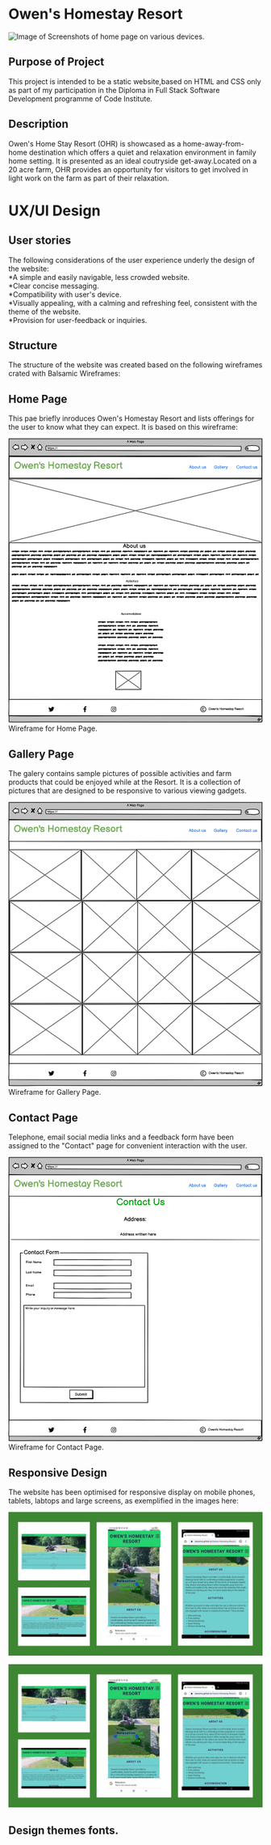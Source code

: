 
# Owen's Homestay Resort #

<p><img src="assets/Images/Screenshots/screenshots.png" alt="Image of Screenshots of home page on various devices."></p>   

## Purpose of Project ##

This project is intended to be a static website,based on HTML and CSS only as part of my participation in the Diploma in Full Stack Software Development programme of Code Institute.

## Description ##

Owen's Home Stay Resort (OHR) is showcased as a home-away-from-home destination which offers a quiet and relaxation environment in family home setting. It is presented as an ideal coutryside get-away.Located on a 20 acre farm, OHR provides an opportunity for visitors to get involved in light work on the farm as part of their relaxation.  

# UX/UI Design #

## User stories ##

The following considerations of the user experience underly the design of the website:  
*A simple and easily navigable, less crowded website.  
*Clear concise messaging.  
*Compatibility with user's device.  
*Visually appealing, with a calming and refreshing feel, consistent with the theme of the website.  
*Provision for user-feedback or inquiries.  

## Structure ##

The structure of the website was created based on the following wireframes crated with Balsamic Wireframes:  

## Home Page ##

This pae briefly inroduces Owen's Homestay Resort and lists offerings for the user to know what they can expect.
It is based on this wireframe:

<p><img src="assets/Images/Wireframes/Home.png" alt="Wireframe for Home Page.">Wireframe for Home Page.</p>  

## Gallery Page ##

The galery contains sample pictures of possible activities and farm products that could be enjoyed while at the Resort. It is a collection of pictures that are designed to be responsive to various viewing gadgets.

<p><img src="assets/Images/Wireframes/Gallery.png" alt="Wireframe for Gallery Page.">Wireframe for Gallery Page.</p>  

## Contact Page ##

Telephone, email social media links and a feedback form have been assigned to the "Contact" page for convenient interaction with the user.
<p><img src="assets/Images/Wireframes/Contact.png" alt="Wireframe for Contact Page.">Wireframe for Contact Page.</p>  

## Responsive Design ##

The website has been optimised for responsive display on mobile phones, tablets, labtops and large screens, as exemplified in the images here:
<p><img src="assets\Images\OHR-Responsive-Home.webp" alt="Displays of the home page on various screen sizes."></p>  

<p><img src="assets\Images\OHR-Responsive-Home.webp" alt="Displays of the home page on various screen sizes."></p>  

## Design themes fonts. ##


